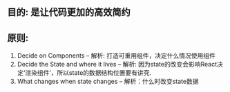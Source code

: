 ## 目的: 是让代码更加的高效简约


## 原则:


1. Decide on Components – 解析: 打造可重用组件，决定什么情况使用组件
2. Decide the State and where it lives – 解析: 因为state的改变会影响React决定‘渲染组件’，所以state的数据结构位置要有讲究.
3. What changes when state changes – 解析：什么时改变state数据
